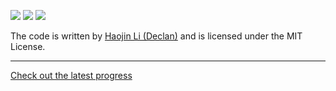 ![](https://img.shields.io/github/v/release/declan-haojin/vexcode-changeup?include_prereleases)
![](https://img.shields.io/github/release-date/declan-haojin/vexcode-changeup)
![](https://img.shields.io/github/license/declan-haojin/vexcode-changeup)


The code is written by [Haojin Li (Declan)](https://lihaojin.cn/) and is licensed under the MIT License.

---

[Check out the latest progress](https://github.com/declan-haojin/vexcode-changeup/projects/3)
